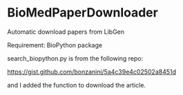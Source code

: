 # BioMedPaperDownloader
Automatic download papers from LibGen

Requirement: BioPython package

search_biopython.py is from the following repo:

https://gist.github.com/bonzanini/5a4c39e4c02502a8451d

and I added the function to download the article.

